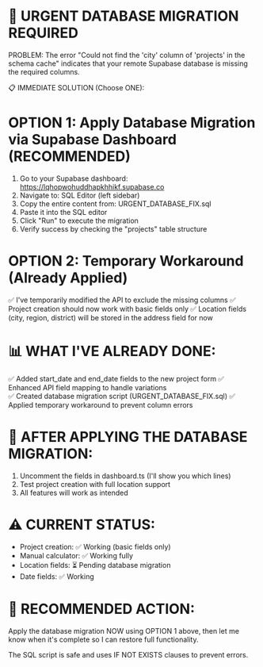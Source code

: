 🚨 URGENT DATABASE MIGRATION REQUIRED
=====================================

PROBLEM: The error "Could not find the 'city' column of 'projects' in the schema cache" 
indicates that your remote Supabase database is missing the required columns.

📋 IMMEDIATE SOLUTION (Choose ONE):

OPTION 1: Apply Database Migration via Supabase Dashboard (RECOMMENDED)
==================================================================
1. Go to your Supabase dashboard: https://lqhopwohuddhapkhhikf.supabase.co
2. Navigate to: SQL Editor (left sidebar)
3. Copy the entire content from: URGENT_DATABASE_FIX.sql
4. Paste it into the SQL editor
5. Click "Run" to execute the migration
6. Verify success by checking the "projects" table structure

OPTION 2: Temporary Workaround (Already Applied)
==============================================
✅ I've temporarily modified the API to exclude the missing columns
✅ Project creation should now work with basic fields only
✅ Location fields (city, region, district) will be stored in the address field for now

📊 WHAT I'VE ALREADY DONE:
========================
✅ Added start_date and end_date fields to the new project form
✅ Enhanced API field mapping to handle variations  
✅ Created database migration script (URGENT_DATABASE_FIX.sql)
✅ Applied temporary workaround to prevent column errors

🔄 AFTER APPLYING THE DATABASE MIGRATION:
=======================================
1. Uncomment the fields in dashboard.ts (I'll show you which lines)
2. Test project creation with full location support
3. All features will work as intended

⚠️  CURRENT STATUS:
==================
- Project creation: ✅ Working (basic fields only)
- Manual calculator: ✅ Working fully
- Location fields: ⏳ Pending database migration
- Date fields: ✅ Working

🎯 RECOMMENDED ACTION:
====================
Apply the database migration NOW using OPTION 1 above, then let me know 
when it's complete so I can restore full functionality.

The SQL script is safe and uses IF NOT EXISTS clauses to prevent errors.
